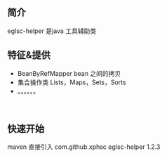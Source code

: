 
## 简介
eglsc-helper 是java 工具辅助类

## 特征&提供
- BeanByRefMapper bean 之间的拷贝
- 集合操作类 Lists，Maps，Sets，Sorts
- 。。。。。。

 
## 快速开始
 maven 直接引入
   <dependency>
              <groupId>com.github.xphsc</groupId>
              <artifactId>eglsc-helper</artifactId>
              <version>1.2.3</version>
          </dependency>
 
